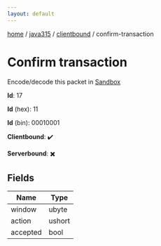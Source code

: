 ```yaml
---
layout: default
---
```


[home](/)  /  [java315](/protocol/java315)  /  [clientbound](/protocol/java315/clientbound)  /  confirm-transaction

# Confirm transaction

Encode/decode this packet in [Sandbox](../../../sandbox/java315#clientbound.confirm_transaction)

**Id**: 17

**Id** (hex): 11

**Id** (bin): 00010001

**Clientbound**: ✔️

**Serverbound**: ✖️

## Fields

Name | Type
---|---
window | ubyte
action | ushort
accepted | bool
